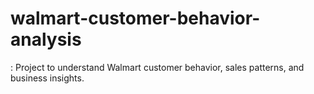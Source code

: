 # walmart-customer-behavior-analysis
: Project to understand Walmart customer behavior, sales patterns, and business insights.
